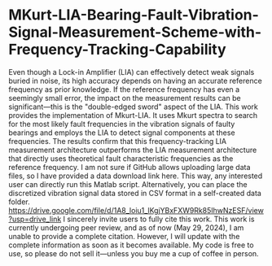 # MKurt-LIA-Bearing-Fault-Vibration-Signal-Measurement-Scheme-with-Frequency-Tracking-Capability
Even though a Lock-in Amplifier (LIA) can effectively detect weak signals buried in noise, its high accuracy depends on having an accurate reference frequency as prior knowledge. If the reference frequency has even a seemingly small error, the impact on the measurement results can be significant—this is the "double-edged sword" aspect of the LIA. This work provides the implementation of Mkurt-LIA. It uses Mkurt spectra to search for the most likely fault frequencies in the vibration signals of faulty bearings and employs the LIA to detect signal components at these frequencies. The results confirm that this frequency-tracking LIA measurement architecture outperforms the LIA measurement architecture that directly uses theoretical fault characteristic frequencies as the reference frequency.
I am not sure if GitHub allows uploading large data files, so I have provided a data download link here. This way, any interested user can directly run this Matlab script. Alternatively, you can place the discretized vibration signal data stored in CSV format in a self-created data folder.
https://drive.google.com/file/d/1A8_loiu1_lKgjYBxFXW9Rk85IhwNzESF/view?usp=drive_link
I sincerely invite users to fully cite this work. This work is currently undergoing peer review, and as of now (May 29, 2024), I am unable to provide a complete citation. However, I will update with the complete information as soon as it becomes available.
My code is free to use, so please do not sell it—unless you buy me a cup of coffee in person.
